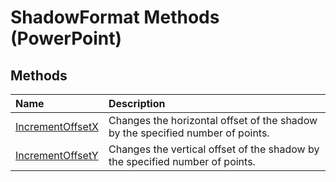 
# ShadowFormat Methods (PowerPoint)

## Methods



|**Name**|**Description**|
|:-----|:-----|
| [IncrementOffsetX](29fbda10-d3ed-963f-364d-5a5bbce92f34.md)|Changes the horizontal offset of the shadow by the specified number of points. |
| [IncrementOffsetY](a220a04d-90d1-1788-b4d9-5b9af5739c69.md)|Changes the vertical offset of the shadow by the specified number of points. |
